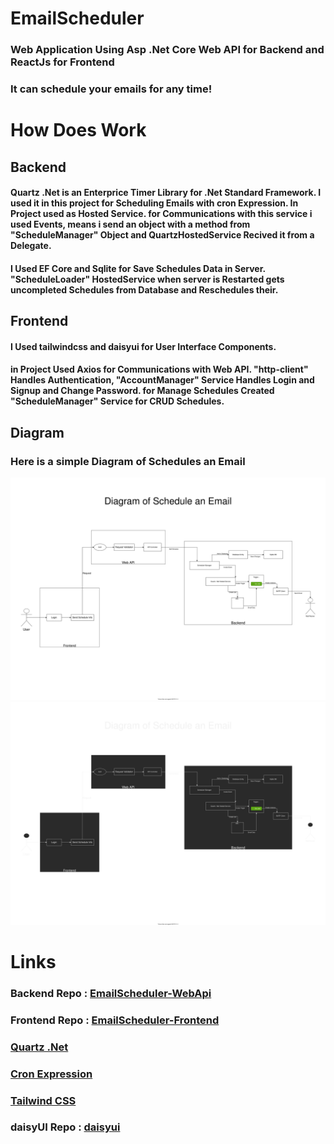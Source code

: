 # EmailScheduler

### Web Application Using Asp .Net Core Web API for Backend and ReactJs for Frontend
### It can schedule your emails for any time!

# How Does Work



## Backend

#### Quartz .Net is an Enterprice Timer Library for .Net Standard Framework. I used it in this project for Scheduling Emails with cron Expression. In Project used as Hosted Service. for Communications with this service i used Events, means i send an object with a method from "ScheduleManager" Object and QuartzHostedService Recived it from a Delegate.
#### I Used EF Core and Sqlite for Save Schedules Data in Server. "ScheduleLoader" HostedService when server is Restarted gets uncompleted Schedules from Database and Reschedules their.

## Frontend
#### I Used tailwindcss and daisyui for User Interface Components.
#### in Project Used Axios for Communications with Web API. "http-client" Handles Authentication, "AccountManager" Service Handles Login and Signup and Change Password. for Manage Schedules Created "ScheduleManager" Service for CRUD Schedules.


## Diagram
### Here is a simple Diagram of Schedules an Email
![GitHub Light](/docs/schedule_diagram_light.svg#gh-light-mode-only)
![GitHub Dark](/docs/schedule_diagram_dark.svg#gh-dark-mode-only)


# Links
### Backend Repo : [EmailScheduler-WebApi](https://github.com/javidizadi/EmailScheduler-WebApi)
### Frontend Repo : [EmailScheduler-Frontend](https://github.com/javidizadi/EmailScheduler-Frontend)
### [Quartz .Net](https://www.quartz-scheduler.net)
### [Cron Expression](https://docs.oracle.com/cd/E12058_01/doc/doc.1014/e12030/cron_expressions.htm)
### [Tailwind CSS](https://tailwindcss.com)
### daisyUI Repo : [daisyui](https://github.com/saadeghi/daisyui)

